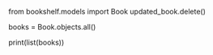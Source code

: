 from bookshelf.models import Book
updated_book.delete()

books = Book.objects.all()

print(list(books))
